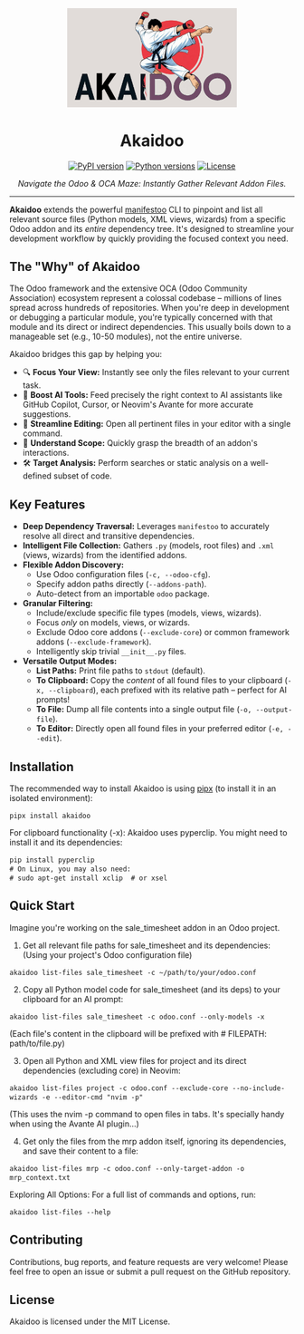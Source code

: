 <p align="center">
  <img src="assets/akaidoo.png" alt="Akaidoo Logo" width="300"/>
</p>

<h1 align="center">Akaidoo</h1>

<p align="center">
  <!-- TODO: Uncomment and update badges once set up -->
  <!-- <a href="YOUR_GITHUB_ACTIONS_LINK"><img src="YOUR_GITHUB_ACTIONS_BADGE_SVG" alt="Build Status"></a> -->
  <!-- <a href="YOUR_CODECOV_LINK"><img src="YOUR_CODECOV_BADGE_SVG" alt="Coverage Status"></a> -->
  <a href="https://pypi.org/project/akaidoo/"><img src="https://img.shields.io/pypi/v/akaidoo.svg" alt="PyPI version"></a>
  <a href="https://pypi.org/project/akaidoo/"><img src="https://img.shields.io/pypi/pyversions/akaidoo.svg" alt="Python versions"></a>
  <a href="LICENSE"><img src="https://img.shields.io/pypi/l/akaidoo.svg" alt="License"></a>
</p>

<p align="center">
  <i>Navigate the Odoo & OCA Maze: Instantly Gather Relevant Addon Files.</i>
</p>

---

**Akaidoo** extends the powerful [manifestoo](https://github.com/acsone/manifestoo) CLI to pinpoint and list all relevant source files (Python models, XML views, wizards) from a specific Odoo addon and its *entire* dependency tree. It's designed to streamline your development workflow by quickly providing the focused context you need.

## The "Why" of Akaidoo

The Odoo framework and the extensive OCA (Odoo Community Association) ecosystem represent a colossal codebase – millions of lines spread across hundreds of repositories. When you're deep in development or debugging a particular module, you're typically concerned with that module and its direct or indirect dependencies. This usually boils down to a manageable set (e.g., 10-50 modules), not the entire universe.

Akaidoo bridges this gap by helping you:

*   🔍 **Focus Your View:** Instantly see only the files relevant to your current task.
*   🤖 **Boost AI Tools:** Feed precisely the right context to AI assistants like GitHub Copilot, Cursor, or Neovim's Avante for more accurate suggestions.
*   📝 **Streamline Editing:** Open all pertinent files in your editor with a single command.
*   🧩 **Understand Scope:** Quickly grasp the breadth of an addon's interactions.
*   🛠️ **Target Analysis:** Perform searches or static analysis on a well-defined subset of code.

## Key Features

*   **Deep Dependency Traversal:** Leverages `manifestoo` to accurately resolve all direct and transitive dependencies.
*   **Intelligent File Collection:** Gathers `.py` (models, root files) and `.xml` (views, wizards) from the identified addons.
*   **Flexible Addon Discovery:**
    *   Use Odoo configuration files (`-c, --odoo-cfg`).
    *   Specify addon paths directly (`--addons-path`).
    *   Auto-detect from an importable `odoo` package.
*   **Granular Filtering:**
    *   Include/exclude specific file types (models, views, wizards).
    *   Focus *only* on models, views, or wizards.
    *   Exclude Odoo core addons (`--exclude-core`) or common framework addons (`--exclude-framework`).
    *   Intelligently skip trivial `__init__.py` files.
*   **Versatile Output Modes:**
    *   **List Paths:** Print file paths to `stdout` (default).
    *   **To Clipboard:** Copy the *content* of all found files to your clipboard (`-x, --clipboard`), each prefixed with its relative path – perfect for AI prompts!
    *   **To File:** Dump all file contents into a single output file (`-o, --output-file`).
    *   **To Editor:** Directly open all found files in your preferred editor (`-e, --edit`).

## Installation

<!--- install-begin -->
The recommended way to install Akaidoo is using [pipx](https://pypi.org/project/pipx/) (to install it in an isolated environment):

```console
pipx install akaidoo
```

For clipboard functionality (-x):
Akaidoo uses pyperclip. You might need to install it and its dependencies:

```console
pip install pyperclip
# On Linux, you may also need:
# sudo apt-get install xclip  # or xsel
```

## Quick Start

Imagine you're working on the sale_timesheet addon in an Odoo project.

1. Get all relevant file paths for sale_timesheet and its dependencies:
(Using your project's Odoo configuration file)

```console
akaidoo list-files sale_timesheet -c ~/path/to/your/odoo.conf
```
    

2. Copy all Python model code for sale_timesheet (and its deps) to your clipboard for an AI prompt:
      
```console
akaidoo list-files sale_timesheet -c odoo.conf --only-models -x
```

(Each file's content in the clipboard will be prefixed with # FILEPATH: path/to/file.py)


3. Open all Python and XML view files for project and its direct dependencies (excluding core) in Neovim:

```console
akaidoo list-files project -c odoo.conf --exclude-core --no-include-wizards -e --editor-cmd "nvim -p"
```

(This uses the nvim -p command to open files in tabs. It's specially handy when using the Avante AI plugin...)


4. Get only the files from the mrp addon itself, ignoring its dependencies, and save their content to a file:

```console
akaidoo list-files mrp -c odoo.conf --only-target-addon -o mrp_context.txt
```

     
Exploring All Options:
For a full list of commands and options, run:

```console
akaidoo list-files --help
```


## Contributing

Contributions, bug reports, and feature requests are very welcome! Please feel free to open an issue or submit a pull request on the GitHub repository.


## License

Akaidoo is licensed under the MIT License.


